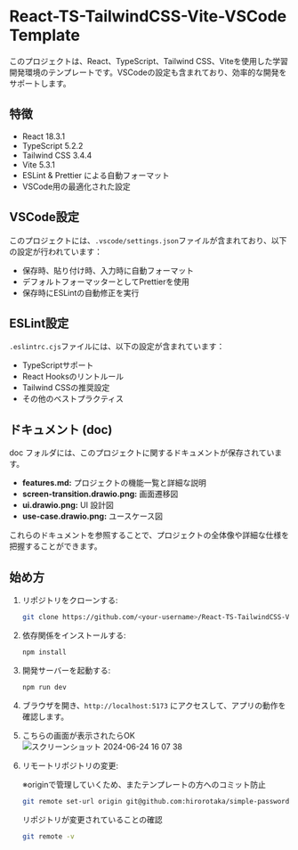 # React-TS-TailwindCSS-Vite-VSCode Template

このプロジェクトは、React、TypeScript、Tailwind CSS、Viteを使用した学習開発環境のテンプレートです。VSCodeの設定も含まれており、効率的な開発をサポートします。

## 特徴

- React 18.3.1
- TypeScript 5.2.2
- Tailwind CSS 3.4.4
- Vite 5.3.1
- ESLint & Prettier による自動フォーマット
- VSCode用の最適化された設定

## VSCode設定

このプロジェクトには、`.vscode/settings.json`ファイルが含まれており、以下の設定が行われています：

- 保存時、貼り付け時、入力時に自動フォーマット
- デフォルトフォーマッターとしてPrettierを使用
- 保存時にESLintの自動修正を実行

## ESLint設定

`.eslintrc.cjs`ファイルには、以下の設定が含まれています：

- TypeScriptサポート
- React Hooksのリントルール
- Tailwind CSSの推奨設定
- その他のベストプラクティス

## ドキュメント (doc)

doc フォルダには、このプロジェクトに関するドキュメントが保存されています。

- **features.md:** プロジェクトの機能一覧と詳細な説明
- **screen-transition.drawio.png:** 画面遷移図
- **ui.drawio.png:** UI 設計図
- **use-case.drawio.png:** ユースケース図

これらのドキュメントを参照することで、プロジェクトの全体像や詳細な仕様を把握することができます。

## 始め方

1. リポジトリをクローンする:

   ```bash
   git clone https://github.com/<your-username>/React-TS-TailwindCSS-Vite-VS-Code-Template.git
   ```

2. 依存関係をインストールする:

   ```bash
   npm install
   ```

3. 開発サーバーを起動する:

   ```bash
   npm run dev
   ```

4. ブラウザを開き、`http://localhost:5173` にアクセスして、アプリの動作を確認します。

5. こちらの画面が表示されたらOK
![スクリーンショット 2024-06-24 16 07 38](https://github.com/hirorotaka/React-TS-TailwindCss-vite-Vscode-templete/assets/153050316/f150e6fa-4d67-4b99-af3e-13123d4b795a)

6. リモートリポジトリの変更:
   
   ※originで管理していくため、またテンプレートの方へのコミット防止
   ```bash
   git remote set-url origin git@github.com:hirorotaka/simple-passwordGenerator.git
   ```
   リポジトリが変更されていることの確認
   ```bash
   git remote -v
   ``` 
